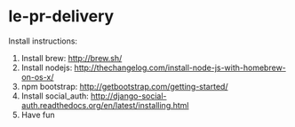 # le-pr-delivery  
Install instructions:  
1. Install brew: http://brew.sh/  
2. Install nodejs: http://thechangelog.com/install-node-js-with-homebrew-on-os-x/  
3. npm bootstrap: http://getbootstrap.com/getting-started/  
4. Install social_auth: http://django-social-auth.readthedocs.org/en/latest/installing.html
5. Have fun  
